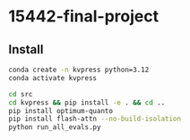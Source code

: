 # 15442-final-project

## Install


```bash
conda create -n kvpress python=3.12
conda activate kvpress

cd src
cd kvpress && pip install -e . && cd ..
pip install optimum-quanto
pip install flash-attn --no-build-isolation
python run_all_evals.py
```
